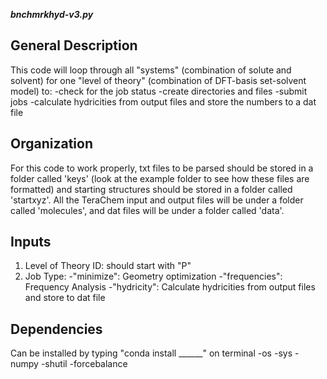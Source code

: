 *****bnchmrkhyd-v3.py*****

General Description
-------------------
This code will loop through all "systems" (combination of solute and solvent) for one "level of theory" (combination of DFT-basis set-solvent model) to:
-check for the job status
-create directories and files
-submit jobs
-calculate hydricities from output files and store the numbers to a dat file

Organization
------------
For this code to work properly, txt files to be parsed should be stored in a folder called 'keys' (look at the example folder to see how these files are formatted) and starting
structures should be stored in a folder called 'startxyz'. All the TeraChem input and output files will be under a folder called 'molecules', and dat files will be under a
folder called 'data'.

Inputs
------
1) Level of Theory ID: should start with "P"
2) Job Type:
  -"minimize": Geometry optimization
  -"frequencies": Frequency Analysis
  -"hydricity": Calculate hydricities from output files and store to dat file

Dependencies
------------
Can be installed by typing "conda install ______" on terminal
-os
-sys
-numpy
-shutil
-forcebalance
